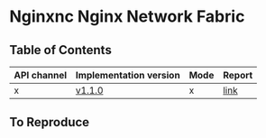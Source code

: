 # Nginxnc Nginx Network Fabric

## Table of Contents

|API channel|Implementation version|Mode|Report|
|-----------|----------------------|----|------|
|x|[v1.1.0](https://github.com/nginxinc/nginx-gateway-fabric/releases/tag/v1.1.0)|x|[link](./v1.1.0-report.yaml)|

## To Reproduce
